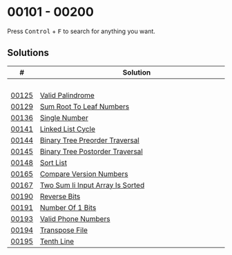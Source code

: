 # 00101 - 00200

Press <kbd>Control</kbd> + <kbd>F</kbd> to search for anything you want.

## Solutions
| # | Solution | Topic | Difficulty |
| --- | --- | --- | --- |
| | &emsp;&emsp;&emsp;&emsp;&emsp;&emsp;&emsp;&emsp;&emsp;&emsp;&emsp;&emsp;&emsp;&emsp;&emsp;&emsp;&emsp;&emsp;&emsp;&emsp;&emsp;&emsp;&emsp;&emsp;&emsp;&emsp;&emsp;&emsp; | &emsp;&emsp;&emsp;&emsp;&emsp;&emsp;&emsp;&emsp;&emsp;&emsp; | |  
| [00125](https://leetcode.com/problems/valid-palindrome/) | [Valid Palindrome](00125-valid-palindrome.cpp) | `Two-Pointers` | Easy |  
| [00129](https://leetcode.com/problems/sum-root-to-leaf-numbers/) | [Sum Root To Leaf Numbers](00129-sum-root-to-leaf-numbers.cpp) | `Tree` | Medium |  
| [00136](https://leetcode.com/problems/single-number/) | [Single Number](00136-single-number.cpp) | `Bit-Hacks` | Easy |  
| [00141](https://leetcode.com/problems/linked-list-cycle/) | [Linked List Cycle](00141-linked-list-cycle.cpp) | `Hashmap` | Easy |  
| [00144](https://leetcode.com/problems/binary-tree-preorder-traversal/) | [Binary Tree Preorder Traversal](00144-binary-tree-preorder-traversal.cpp) | `Tree` | Easy |  
| [00145](https://leetcode.com/problems/binary-tree-postorder-traversal/) | [Binary Tree Postorder Traversal](00145-binary-tree-postorder-traversal.cpp) | `Tree` | Easy |  
| [00148](https://leetcode.com/problems/sort-list/) | [Sort List](00148-sort-list.cpp) | `Linked-List` | Medium |  
| [00165](https://leetcode.com/problems/compare-version-numbers/) | [Compare Version Numbers](00165-compare-version-numbers.cpp) | `Two-Pointers` | Medium |  
| [00167](https://leetcode.com/problems/two-sum-ii-input-array-is-sorted/) | [Two Sum Ii Input Array Is Sorted](00167-two-sum-ii-input-array-is-sorted.cpp) | `Two-Pointers` | Medium |  
| [00190](https://leetcode.com/problems/reverse-bits/) | [Reverse Bits](00190-reverse-bits.cpp) | `Bit-Hacks` | Easy |  
| [00191](https://leetcode.com/problems/number-of-1-bits/) | [Number Of 1 Bits](00191-number-of-1-bits.cpp) | `Bit-Hacks` | Easy |  
| [00193](https://leetcode.com/problems/valid-phone-numbers/) | [Valid Phone Numbers](00193-valid-phone-numbers.sh) | `Shell` |  Easy |  
| [00194](https://leetcode.com/problems/transpose-file/) | [Transpose File](00194-transpose-file.sh) | `Shell` |  Easy |  
| [00195](https://leetcode.com/problems/tenth-line/) | [Tenth Line](00195-tenth-line.sh) | `Shell` |  Easy |  